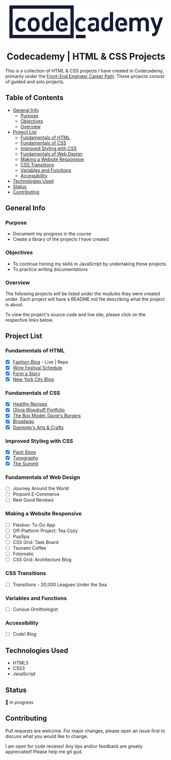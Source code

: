 <p align="center">
  <img src="./codecademy_logo.png" align="center"/>
</p>

<h1 align="center">Codecademy | HTML & CSS Projects</h1>

This is a collection of HTML & CSS projects I have created in Codecademy, primarily under the [Front-End Engineer Career Path](https://www.codecademy.com/learn/paths/front-end-engineer-career-path). These projects consist of guided and solo projects.
## Table of Contents <!-- omit in toc -->
- [General Info](#general-info)
  - [Purpose](#purpose)
  - [Objectives](#objectives)
  - [Overview](#overview)
- [Project List](#project-list)
  - [Fundamentals of HTML](#fundamentals-of-html)
  - [Fundamentals of CSS](#fundamentals-of-css)
  - [Improved Styling with CSS](#improved-styling-with-css)
  - [Fundamentals of Web Design](#fundamentals-of-web-design)
  - [Making a Website Responsive](#making-a-website-responsive)
  - [CSS Transitions](#css-transitions)
  - [Variables and Functions](#variables-and-functions)
  - [Accessibility](#accessibility)
- [Technologies Used](#technologies-used)
- [Status](#status)
- [Contributing](#contributing)

## General Info

### Purpose
- Document my progress in the course
- Create a library of the projects I have created

### Objectives
- To continue honing my skills in JavaScript by undertaking these projects
- To practice writing documentations

### Overview
The following projects will be listed under the modules they were created under. Each project will have a README.md file describing what the project is about.

To view the project's source code and live site, please click on the respective links below.

## Project List
### Fundamentals of HTML
- [x] [Fashion Blog](https://vivian-mca.github.io/html-css-codecademy-projects/Fashion%20Blog) - Live | Repo
- [x] [Wine Festival Schedule](https://vivian-mca.github.io/html-css-codecademy-projects/Wine%20Festival%20Schedule)
- [x] [Form a Story](https://vivian-mca.github.io/html-css-codecademy-projects/Form%20a%20Story)
- [x] [New York City Blog](https://vivian-mca.github.io/html-css-codecademy-projects/New%20York%20City%20Blog)

### Fundamentals of CSS
- [x] [Healthy Recipes](https://vivian-mca.github.io/html-css-codecademy-projects/Healthy%20Recipes)
- [x] [Olivia Woodruff Portfolio](https://vivian-mca.github.io/html-css-codecademy-projects/Olivia%20Woodruff%20Portfolio)
- [x] [The Box Model: Davie's Burgers](https://vivian-mca.github.io/html-css-codecademy-projects/The%20Box%20Model%20-%20Davie's%20Burgers)
- [x] [Broadway](https://vivian-mca.github.io/html-css-codecademy-projects/Broadway)
- [x] [Dasmoto's Arts & Crafts](https://vivian-mca.github.io/html-css-codecademy-projects/Dasmoto's%20Arts%20%26%20Crafts)

### Improved Styling with CSS
- [x] [Paint Store](https://vivian-mca.github.io/html-css-codecademy-projects/Paint%20Store)
- [x] [Typography](https://vivian-mca.github.io/html-css-codecademy-projects/Typography)
- [x] [The Summit](https://vivian-mca.github.io/html-css-codecademy-projects/The%20Summit)

### Fundamentals of Web Design
- [ ] Journey Around the World
- [ ] Pinpoint E-Commerce
- [ ] Reel Good Reviews

### Making a Website Responsive
- [ ] Flexbox: To-Do App
- [ ] Off-Platform Project: Tea Cozy
- [ ] PupSpa
- [ ] CSS Grid: Task Board
- [ ] Tsunami Coffee
- [ ] Fotomatic
- [ ] CSS Grid: Architecture Blog

### CSS Transitions
- [ ] Transitions - 20,000 Leagues Under the Sea

### Variables and Functions
- [ ] Curious Ornithologist

### Accessibility
- [ ] Code! Blog

## Technologies Used
- HTML5
- CSS3
- JavaScript
## Status
:arrows_counterclockwise: In progress

## Contributing
Pull requests are welcome. For major changes, please open an issue first to discuss what you would like to change.

I am open for code reviews! Any tips and/or feedback are greatly appreciated! Please help me git gud.
